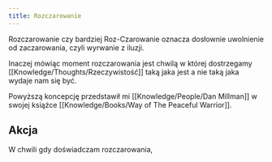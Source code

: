 ```yaml
---
title: Rozczarowanie
---
```


Rozczarowanie czy bardziej Roz-Czarowanie oznacza dosłownie uwolnienie od zaczarowania, czyli wyrwanie z iluzji. 

Inaczej mówiąc moment rozczarowania jest chwilą w której dostrzegamy [[Knowledge/Thoughts/Rzeczywistość]] taką jaka jest a nie taką jaka wydaje nam się być. 

Powyższą koncepcję przedstawił mi [[Knowledge/People/Dan Millman]] w swojej książce [[Knowledge/Books/Way of The Peaceful Warrior]].

## Akcja
W chwili gdy doświadczam rozczarowania, 
